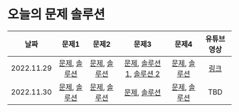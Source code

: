 # 오늘의 문제 솔루션

| 날짜 | 문제1 | 문제2 | 문제3 | 문제4 | 유튜브 영상 |
|:---:|:----:|:----:|:----:|:---:|:---------:|
| 2022.11.29 | [문제](https://www.acmicpc.net/problem/21313), [솔루션](./solutions/21313.cpp) | [문제](https://www.acmicpc.net/problem/12101), [솔루션](./solutions/12101.cpp) | [문제](https://www.acmicpc.net/problem/15723), [솔루션 1](./solutions/15723_1.cpp), [솔루션 2](./solutions/15723_2.cpp) | [문제](https://www.acmicpc.net/problem/17780), [솔루션](./solutions/17780.cpp) | [링크](https://www.youtube.com/watch?v=--c6V6yi1QM) |
| 2022.11.30 | [문제](https://www.acmicpc.net/problem/7568), [솔루션](./solutions/7568.cpp) | [문제](https://www.acmicpc.net/problem/14225), [솔루션](./solutions/14225.cpp) | [문제](https://www.acmicpc.net/problem/22865), [솔루션](./solutions/22865.cpp) | [문제](https://www.acmicpc.net/problem/1944), [솔루션](./solutions/1944.cpp) | TBD |
